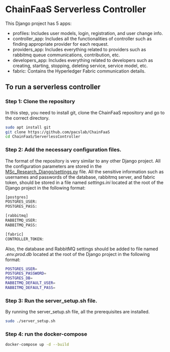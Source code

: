 # ChainFaaS Serverless Controller
 
 This Django project has 5 apps:
 
 * profiles: Includes user models, login, registration, and user change info. 
 * controller_app: Includes all the functionalities of controller such as finding appropriate provider for each request.
 * providers_app: Includes everything related to providers such as rabbitmq queue communications, contribution, etc. 
 * developers_app: Includes everything related to developers such as creating, starting, stopping, deleting service, service model, etc. 
 * fabric: Contains the Hyperledger Fabric communication details.

## To run a serverless controller

### Step 1: Clone the repository

In this step, you need to install git, clone the ChainFaaS repository and go to the correct directory. 

```bash
sudo apt install git
git clone https://github.com/pacslab/ChainFaaS
cd ChainFaaS/ServerlessController
```

### Step 2: Add the necessary configuration files.
 The format of the repository is very similar to any other Django project. All the configuration parameters are stored in the [MSc_Research_Django/settings.py](./MSc_Research_Django/settings.py) file. All the sensitive information such as usernames and passwords of the database, rabbitmq server, and fabric token, should be stored in a file named *settings.ini* located at the root of the Django project in the following format:

 ``` bash
 [postgres]
POSTGRES_USER:
POSTGRES_PASS:

[rabbitmq]
RABBITMQ_USER:
RABBITMQ_PASS:

[fabric]
CONTROLLER_TOKEN:
 ```

Also, the database and RabbitMQ settings should be added to file named *.env.prod.db* located at the root of the Django project in the following format:
```bash
POSTGRES_USER=
POSTGRES_PASSWORD=
POSTGRES_DB=
RABBITMQ_DEFAULT_USER=
RABBITMQ_DEFAULT_PASS=
```

### Step 3: Run the server_setup.sh file.

By running the server_setup.sh file, all the prerequisites are installed. 

```bash
sudo ./server_setup.sh
```

### Step 4: run the docker-compose
```bash
docker-compose up -d --build
```
